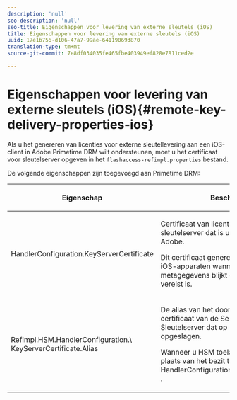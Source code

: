 ```yaml
---
description: 'null'
seo-description: 'null'
seo-title: Eigenschappen voor levering van externe sleutels (iOS)
title: Eigenschappen voor levering van externe sleutels (iOS)
uuid: 17e1b756-d106-47a7-99ae-641190693870
translation-type: tm+mt
source-git-commit: 7e8df034035fe465fbe403949ef828e7811ced2e

---
```



# Eigenschappen voor levering van externe sleutels (iOS){#remote-key-delivery-properties-ios}

Als u het genereren van licenties voor externe sleutellevering aan een iOS-client in Adobe Primetime DRM wilt ondersteunen, moet u het certificaat voor sleutelserver opgeven in het `flashaccess-refimpl.properties` bestand.

De volgende eigenschappen zijn toegevoegd aan Primetime DRM:

<table frame="all" colsep="1" rowsep="1" class="+ topic/table adobe-d/table " id="table_xz2_lwy_n4"> 
 <thead class="- topic/thead "> 
  <tr rowsep="1" class="- topic/row "> 
   <th colname="1" class="- topic/entry entry"> <p class="- topic/p ">Eigenschap </p> </th> 
   <th colname="2" class="- topic/entry entry"> <p class="- topic/p ">Beschrijving </p> </th> 
  </tr> 
 </thead>
 <tbody class="- topic/tbody "> 
  <tr rowsep="1" class="- topic/row "> 
   <td colname="1" class="- topic/entry "><span class="codeph"> HandlerConfiguration.KeyServerCertificate</span> </td> 
   <td colname="2" class="- topic/entry "> <p>Certificaat van licentieserver van sleutelserver dat is uitgegeven door Adobe. </p> <p>Dit certificaat genereert licenties voor iOS-apparaten wanneer uit de metagegevens blijkt dat een sleutelserver vereist is. </p> </td> 
  </tr> 
  <tr rowsep="0" class="- topic/row "> 
   <td colname="1" class="- topic/entry "><span class="codeph"> RefImpl.HSM.HandlerConfiguration.\ KeyServerCertificate.Alias</span> </td> 
   <td colname="2" class="- topic/entry "> <p>De alias van het door Adobe uitgegeven certificaat van de Server van de Sleutelserver dat op HSM wordt opgeslagen. </p> <p>Wanneer u HSM toelaat, kunt u dit bezit in plaats van het bezit toepassen <span class="codeph"> HandlerConfiguration.KeyServerCertificate</span> . </p> </td> 
  </tr> 
 </tbody> 
</table>

